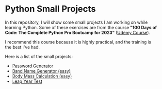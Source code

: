 # Python Small Projects

In this repository, I will show some small projects I am working on while learning Python. Some of these exercises are from the course **"100 Days of Code: The Complete Python Pro Bootcamp for 2023"** ([Udemy Course](https://www.udemy.com/course/100-days-of-code/)).

I recommend this course because it is highly practical, and the training is the best I've had.

Here is a list of the small projects:

- [Password Generator](https://github.com/Janet-Cajavilca/Python_test/blob/main/PasswordGeneratorInPython.ipynb)
- [Band Name Generator (easy)](https://github.com/Janet-Cajavilca/Python_Small_Projects/blob/main/BandNameGenerator.ipynb)
- [Body Mass Calculation (easy)](https://github.com/Janet-Cajavilca/Python_Small_Projects/blob/main/BodyMassIndexCalculation.ipynb)
- [Leap Year Test](https://github.com/Janet-Cajavilca/Python_Small_Projects/blob/main/LeapYearTest.ipynb)
